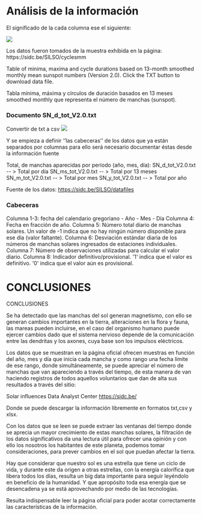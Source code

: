 # Análisis de la información

<p>
El significado de la cada columna ese el siguiente:                 
</p>
<img src="https://miscclasesfpd.000webhostapp.com/a/tabla1.PNG">

<p>
Los datos fueron tomados de la muestra exhibida en la página: 
https://sidc.be/SILSO/cyclesmm 

Table of minima, maxima and cycle durations based on
13-month smoothed monthly mean sunspot numbers (Version 2.0).
Click the TXT button to download data file.

Tabla mínima, máxima y círculos de duración basados en 13 meses smoothed monthly que representa el número de manchas (sunspot).
</p>

### Documento SN_d_tot_V2.0.txt

Convertir de txt a csv
<img src="https://miscclasesfpd.000webhostapp.com/a/txtcsv.PNG">

<p>
Y se empieza a definir ‘’las cabeceras’’ de los datos que ya están separados por columnas para ello será necesario documentar éstas desde la información fuente 

Total, de manchas aparecidas por período (año, mes, día):
SN_d_tot_V2.0.txt   	-- >	Total por día
SN_ms_tot_V2.0.txt 	-- >	Total por 13 meses
SN_m_tot_V2.0.txt	-- >	Total por mes
SN_y_tot_V2.0.txt	-- >	Total por año	

Fuente de los datos: https://sidc.be/SILSO/datafiles

</p>

<h3>Cabeceras</h3>

<p>
Columna 1-3: fecha del calendario gregoriano
- Año
- Mes
- Día
Columna 4: Fecha en fracción de año.
Columna 5: Número total diario de manchas solares. Un valor de -1 indica que no hay ningún número disponible para ese día (valor faltante).
Columna 6: Desviación estándar diaria de los números de manchas solares ingresados de estaciones individuales.
Columna 7: Número de observaciones utilizadas para calcular el valor diario.
Columna 8: Indicador definitivo/provisional. '1' indica que el valor es definitivo. '0' indica que el valor aún es provisional.
</p>

# CONCLUSIONES

<P>
CONCLUSIONES

Se ha detectado que las manchas del sol generan magnetismo, con ello se generan cambios importantes en la tierra, alteraciones en la flora y fauna, las mareas pueden incluirse, en el caso del organismo humano puede ejercer cambios dado que el sistema nervioso depende de la comunicación entre las dendritas y los axones, cuya base son los impulsos eléctricos.

Los datos que se muestran en la página oficial ofrecen muestras en función del año, mes y día que inicia cada mancha y como rango una fecha límite de ese rango, donde simultáneamente, se puede apreciar el número de manchas que van apareciendo a través del tiempo, de esta manera de van haciendo registros de todos aquellos voluntarios que dan de alta sus resultados a través del sitio: 

Solar influences Data Analyst Center
https://sidc.be/ 

Donde se puede descargar la información libremente en formatos txt,csv y xlsx.

Con los datos que se leen se puede extraer las ventanas del tiempo donde se aprecia un mayor crecimiento de estas manchas solares, la filtración de los datos significativos da una lectura útil para ofrecer una opinión y con ello los nosotros los habitantes de este planeta, podemos tomar consideraciones, para prever cambios en el sol que puedan afectar la tierra. 

Hay que considerar que nuestro sol es una estrella que tiene un ciclo de vida, y durante este da origen a otras estrellas, con la energía calorífica que libera todos los días, resulta un big data importante para seguir leyéndolo en beneficio de la humanidad. Y que apropósito toda esa energía que se desencadena ya se está aprovechando por medio de las tecnologías.

Resulta indispensable leer la página oficial para poder acotar correctamente las características de la información.

</P>


